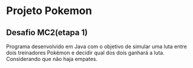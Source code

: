 # Projeto Pokemon

## Desafio MC2(etapa 1)

Programa desenvolvido em Java com o objetivo de simular uma luta entre dois treinadores Pokémon e decidir qual dos dois ganhará a luta. Considerando que não haja empates.
